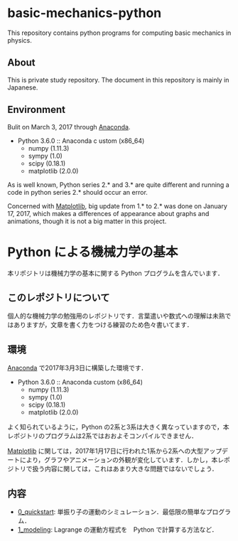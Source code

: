 # basic-mechanics-python

This repository contains python programs for computing basic mechanics in physics.

## About

This is private study repository. The document in this repository is mainly in Japanese.

## Environment
Bulit on March 3, 2017 through [Anaconda](https://www.continuum.io).

* Python 3.6.0 :: Anaconda c ustom (x86_64)
  * numpy (1.11.3)
  * sympy (1.0)
  * scipy (0.18.1)
  * matplotlib (2.0.0)

As is well known, Python series 2.\* and 3.\* are quite different and running a code in python series 2.\* should occur an error.

Concerned with [Matplotlib](http://matplotlib.org/index.html), big update from 1.\* to 2.\* was done on January 17, 2017, which makes a differences of appearance about graphs and animations, though it is not a big matter in this project.


# Python による機械力学の基本

本リポジトリは機械力学の基本に関する Python プログラムを含んでいます．


## このレポジトリについて

個人的な機械力学の勉強用のレポジトリです．言葉遣いや数式への理解は未熟ではありますが，文章を書く力をつける練習のため色々書いてます．


## 環境

[Anaconda](https://www.continuum.io) で2017年3月3日に構築した環境です．

* Python 3.6.0 :: Anaconda custom (x86_64)
  * numpy (1.11.3)
  * sympy (1.0)
  * scipy (0.18.1)
  * matplotlib (2.0.0)

よく知られているように，Python の2系と3系は大きく異なっていますので，本レポジトリのプログラムは2系ではおおよそコンパイルできません．

[Matplotlib](http://matplotlib.org/index.html) に関しては，2017年1月17日に行われた1系から2系への大型アップデートにより，グラフやアニメーションの外観が変化しています．しかし，本レポジトリで扱う内容に関しては，これはあまり大きな問題ではないでしょう．

## 内容

* [0_quickstart](https://github.com/yfur/basic-mechanics-python/blob/master/0_quickstart/0_quickstart.ipynb): 単振り子の運動のシミュレーション．最低限の簡単なプログラム．
* [1_modeling](https://github.com/yfur/basic-mechanics-python/blob/master/1_modeling/1_modeling.ipynb): Lagrange の運動方程式を　Python で計算する方法など．

